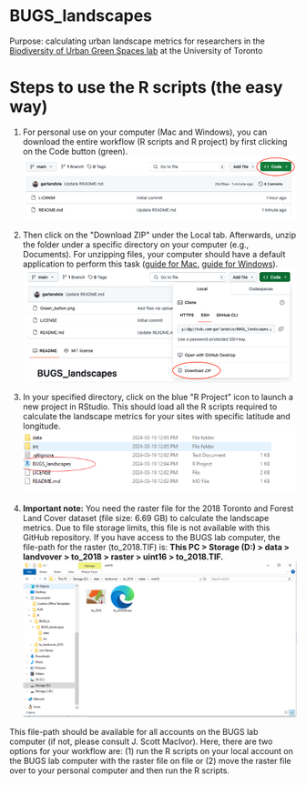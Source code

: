 # BUGS_landscapes
Purpose: calculating urban landscape metrics for researchers in the [Biodiversity of Urban Green Spaces lab](https://www.macivorlab.ca/) at the University of Toronto

# Steps to use the R scripts (the easy way)
1. For personal use on your computer (Mac and Windows), you can download the entire workflow (R scripts and R project) by first clicking on the Code button (green).
![green button](Green_button.png)

2. Then click on the "Download ZIP" under the Local tab. Afterwards, unzip the folder under a specific directory on your computer (e.g., Documents). For unzipping files, your computer should have a default application to perform this task ([guide for Mac](https://support.apple.com/en-ca/guide/mac-help/mchlp2528/mac), [guide for Windows](https://www.pcworld.com/article/394871/how-to-unzip-files-in-windows-10.html)).
![download zip](Download_zip.png)

3. In your specified directory, click on the blue "R Project" icon to launch a new project in RStudio. This should load all the R scripts required to calculate the landscape metrics for your sites with specific latitude and longitude.
![R_project](rproject.PNG)

4. **Important note:** You need the raster file for the 2018 Toronto and Forest Land Cover dataset (file size: 6.69 GB) to calculate the landscape metrics. Due to file storage limits, this file is not available with this GitHub repository. If you have access to the BUGS lab computer, the file-path for the raster (to_2018.TIF) is: **This PC > Storage (D:) > data > landvover > to_2018 > raster > uint16 > to_2018.TIF.**
![raster](raster.png)

This file-path should be available for all accounts on the BUGS lab computer (if not, please consult J. Scott MacIvor). Here, there are two options for your workflow are: (1) run the R scripts on your local account on the BUGS lab computer with the raster file on file or (2) move the raster file over to your personal computer and then run the R scripts. 
